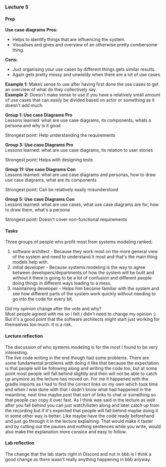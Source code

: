 ### Lecture 5
#### Prep
**Use case diagrams**
**Pros:**
* Helps to identify things that are influencing the system.
* Visualises and gives and overview of an otherwise pretty combersome thing.<br>

**Cons:**
* Just organising your use cases by different things gets similar results.
* Again gets pretty messy and unwieldy when there are a lot of use cases. <br>

**Example 1:** Makes sense to use after having first done the use cases to get an overview of what do they collectively say. <br>
**Example 2:** Doesn't make sense to use if you have a relatively small amount of use cases that can easily be divided based on actor or something as it doesn't add much. <br>

**Group 1: Use case Diagrams Pro** <br>
Lessons learned: what are use case diagrams, its components, whats a persona and why is it good <br>

Strongest point: Help understanding the requirements

**Group 3: Use case Diagrams Pro** <br>
Lessons learned: what are use case diagrams, its relation to user stories <br>

Strongest point: Helps with designing tests

**Group 11: Use case Diagrams Con** <br>
Lessons learned: what are use case diagrams and personas, how to draw use case diagrams, what are its components<br>

Strongest point: Can be relatively easily misunderstood

**Group 5: Use case Diagrams Con** <br>
Lessons learned: what are use cases, what use case diagrams are for, how to draw them, what's a persona<br>

Strongest point: Doesn't cover non-functional requirements


#### Tasks
Three groups of people who profit most from systems modeling ranked:<br>
1. software architect - Because they work most on the more general view of the system and need to
understand it most and that's the main thing models help with.<br>
2. initial developer - Because systems modeling is the way to agree between developers/departments
of how the system will be built and without it there is going to be a lot of confusion and different
people doing things in different ways leading to a mess.<br>
3. maintaining developer - Helps him become familiar with the system and see how different parts
of the system work quickly without needing to go into the code for every bit.<br>

Did my opinion change after the vote and why?<br>
Most people agreed with me so i felt i didn't need to change my opinion :) <br>
But it's a good point that the software architects might start just working for themselves too much. It is a risk.<br>

#### Lecture reflection
The discussion of who systems modeling is for the most I found to be very interesting.<br>
The live code writing in the end though had some problems. There are some fundamental problems with doing it like that because the expectation is
that people will be following along and writing the code too, but at some point most people will fall behind slightly and then will not be
able to catch up anymore as the lecture has moved on. For me it happened with the gradle imports as I had to find the correct links on my own
which took time and when I was done with that I dodn't know what had happened in the meantime, next time maybe post that sort of links to chat
or something so that people can copy it over fast. As I think was said in the lecture as well after you fall behind you can just watch/listen
along and later catch up from the recording but if it's expected that people will fall behind maybe doing it in some other way is better. Like
maybe have the code ready beforehand and just go through it in the lecture explaining. That would make it faster and by cutting out the pauses
and nothing sentences while you write, would also make the explanation more consice and easy to follow.

#### Lab reflection
The change that the lab starts right in Discord and not in bbb is I think a good change as there wasn't really anything happening
in bbb anyway.